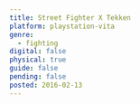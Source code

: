 ```yaml
---
title: Street Fighter X Tekken
platform: playstation-vita
genre:
  - fighting
digital: false
physical: true
guide: false
pending: false
posted: 2016-02-13
---
```

